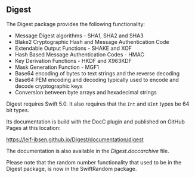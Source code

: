 ## Digest

The Digest package provides the following functionality:

* Message Digest algorithms - SHA1, SHA2 and SHA3
* Blake2 Cryptographic Hash and Message Authentication Code
* Extendable Output Functions - SHAKE and XOF
* Hash Based Message Authentication Codes - HMAC
* Key Derivation Functions - HKDF and X963KDF
* Mask Generation Function - MGF1
* Base64 encoding of bytes to text strings and the reverse decoding
* Base64 PEM encoding and decoding typically used to encode and decode cryptographic keys
* Conversion between byte arrays and hexadecimal strings

Digest requires Swift 5.0. It also requires that the `Int` and `UInt` types be 64 bit types.

Its documentation is build with the DocC plugin and published on GitHub Pages at this location:

https://leif-ibsen.github.io/Digest/documentation/digest

The documentation is also available in the *Digest.doccarchive* file.

Please note that the random number functionality that used to be in the
Digest package, is now in the SwiftRandom package.
